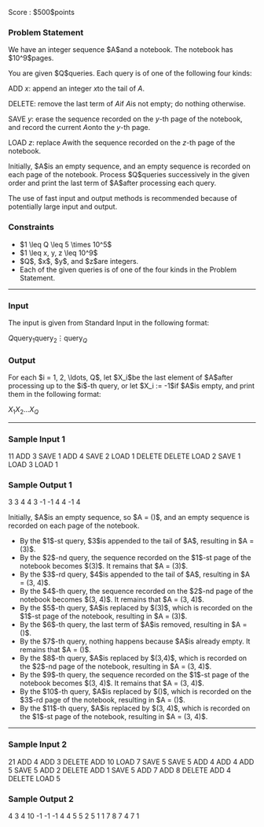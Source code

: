 
<div>

<span>

<span>

<p>
Score : $500$points
</p>

<div>

<section>

### **Problem Statement**

<p>
We have an integer sequence $A$and a notebook.  The notebook has $10^9$pages.
</p>

<p>
You are given $Q$queries.  Each query is of one of the following four kinds:
</p>

<div>

ADD $x$: append an integer $x$to the tail of $A$.

</div>

<div>

DELETE: remove the last term of $A$if $A$is not empty; do nothing otherwise.

</div>

<div>

SAVE $y$: erase the sequence recorded on the $y$-th page of the notebook, and record the current $A$onto the $y$-th page.

</div>

<div>

LOAD $z$: replace $A$with the sequence recorded on the $z$-th page of the notebook.

</div>

<p>
Initially, $A$is an empty sequence, and an empty sequence is recorded on each page of the notebook.
Process $Q$queries successively in the given order and print the last term of $A$after processing each query.
</p>

<p>
The use of fast input and output methods is recommended because of potentially large input and output.
</p>

</section>

</div>

<div>

<section>

### **Constraints**

<ul>

<li>
$1 \leq Q \leq 5 \times 10^5$
</li>

<li>
$1 \leq x, y, z \leq 10^9$
</li>

<li>
$Q$, $x$, $y$, and $z$are integers.
</li>

<li>
Each of the given queries is of one of the four kinds in the Problem Statement.
</li>

</ul>

</section>

</div>

---

<div>

<div>

<section>

### **Input**

<p>
The input is given from Standard Input in the following format:
</p>

<div>

$Q$$\mathrm{query}_1$$\mathrm{query}_2$$\vdots$$\mathrm{query}_Q$
</div>

</section>

</div>

<div>

<section>

### **Output**

<p>
For each $i = 1, 2, \ldots, Q$, let $X_i$be the last element of $A$after processing up to the $i$-th query, or let $X_i := -1$if $A$is empty, and print them in the following format:
</p>

<div>

$X_1$$X_2$$\ldots$$X_Q$
</div>

</section>

</div>

</div>

---

<div>

<section>

### **Sample Input 1**

<div>

11
ADD 3
SAVE 1
ADD 4
SAVE 2
LOAD 1
DELETE
DELETE
LOAD 2
SAVE 1
LOAD 3
LOAD 1

</div>

</section>

</div>

<div>

<section>

### **Sample Output 1**

<div>

3 3 4 4 3 -1 -1 4 4 -1 4

</div>

<p>
Initially, $A$is an empty sequence, so $A = ()$, and an empty sequence is recorded on each page of the notebook.
</p>

<ul>

<li>
By the $1$-st query, $3$is appended to the tail of $A$, resulting in $A = (3)$.
</li>

<li>
By the $2$-nd query, the sequence recorded on the $1$-st page of the notebook becomes $(3)$.  It remains that $A = (3)$.
</li>

<li>
By the $3$-rd query, $4$is appended to the tail of $A$, resulting in $A = (3, 4)$.
</li>

<li>
By the $4$-th query, the sequence recorded on the $2$-nd page of the notebook becomes $(3, 4)$.  It remains that $A = (3, 4)$.
</li>

<li>
By the $5$-th query, $A$is replaced by $(3)$, which is recorded on the $1$-st page of the notebook, resulting in $A = (3)$.
</li>

<li>
By the $6$-th query, the last term of $A$is removed, resulting in $A = ()$.
</li>

<li>
By the $7$-th query, nothing happens because $A$is already empty.  It remains that $A = ()$.
</li>

<li>
By the $8$-th query, $A$is replaced by $(3,4)$, which is recorded on the $2$-nd page of the notebook, resulting in $A = (3, 4)$.
</li>

<li>
By the $9$-th query, the sequence recorded on the $1$-st page of the notebook becomes $(3, 4)$.  It remains that $A = (3, 4)$.
</li>

<li>
By the $10$-th query, $A$is replaced by $()$, which is recorded on the $3$-rd page of the notebook, resulting in $A = ()$.
</li>

<li>
By the $11$-th query, $A$is replaced by $(3, 4)$, which is recorded on the $1$-st page of the notebook, resulting in $A = (3, 4)$.
</li>

</ul>

</section>

</div>

---

<div>

<section>

### **Sample Input 2**

<div>

21
ADD 4
ADD 3
DELETE
ADD 10
LOAD 7
SAVE 5
SAVE 5
ADD 4
ADD 4
ADD 5
SAVE 5
ADD 2
DELETE
ADD 1
SAVE 5
ADD 7
ADD 8
DELETE
ADD 4
DELETE
LOAD 5

</div>

</section>

</div>

<div>

<section>

### **Sample Output 2**

<div>

4 3 4 10 -1 -1 -1 4 4 5 5 2 5 1 1 7 8 7 4 7 1

</div>

</section>

</div>

</span>

</span>

</div>
